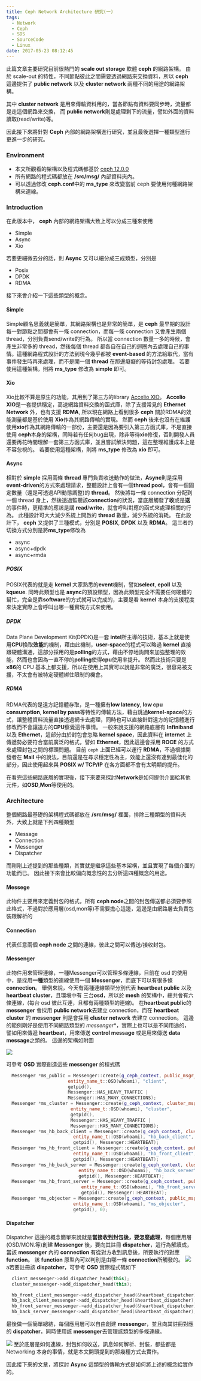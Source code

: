 ```yaml
---
title: Ceph Network Architecture 研究(一)
tags:
  - Network
  - Ceph
  - SDS
  - SourceCode
  - Linux
date: 2017-05-23 08:12:45
---
```


此篇文章主要研究目前很熱門的 **scale out storage** 軟體 **ceph** 的網路架構。
由於 scale-out 的特性，不同節點彼此之間需要透過網路來交換資料，所以 **ceph**
這邊提供了 **public network** 以及 **cluster network** 兩種不同的用途的網路架構。

其中 **cluster network** 是用來傳輸資料用的，當各節點有資料要同步時，流量都是走這個網路來交換，
而 **public network**則是處理剩下的流量，譬如外面的資料讀取(read/write)等。

因此接下來將針對 **Ceph** 內部的網路架構進行研究，並且最後選擇一種類型進行更進一步的研究。
<!--more-->

### Environment
- 本文所觀看的架構以及程式碼都基於 [ceph 12.0.0](https://github.com/ceph/ceph/tree/v12.0.0)
- 所有網路的程式碼都放在 **/src/msg/** 內部資料夾內。
- 可以透過修改 **ceph.conf**中的 **ms_type** 來改變當前 ceph 要使用何種網路架構來連線。

### Introduction
在此版本中， **ceph** 內部的網路架構大致上可以分成三種來使用
- Simple
- Async
- Xio

若要更細微去分的話，則 **Async** 又可以細分成三成類型，分別是
- Posix
- DPDK
- RDMA

接下來會介紹一下這些類型的概念。

#### Simple
Simple顧名思義就是簡單，其網路架構也是非常的簡單，是 **ceph** 最早期的設計
每一對節點之間都會有一條 connection，而每一條 connection 又會產生兩個 thread，分別負責send/write的行為。
所以當 connection 數量一多的時候，會產生非常多的 thread，然後每個 thread 都各自在自己的迴圈內去處理自己的事情。這種網路程式設計的方法到現今幾乎都被 **event-based** 的方法給取代，當有事件發生時再來處理，而不是開一個 **thread** 在那邊癡癡的等待封包處理。
若要使用這種架構，則將 **ms_type** 修改為 **simple** 即可。


#### Xio
Xio比較不算是原生的功能，其用到了第三方的library [Accelio XIO](https://github.com/accelio/accelio)。
**Accelio XIO**是一套提供穩定，高速網路資料交換的函式庫，除了支援常見的 **Ethernet Network** 外，也有支援 **RDMA**, 所以現在網路上看到很多 **ceph** 關於RDMA的效能測量都是基於使用 **Xio**作為其網路傳輸的實現。
然而 **ceph** 後來也沒有在維護使用**xio**作為其網路傳輸的一部份，主要還是因為要引入第三方函式庫，不是直接使用 **ceph**本身的架構，同時若有任何bug出現，除非等待**xio**修復，否則開發人員還要再花時間理解一套第三方函式庫，並且嘗試解決問題，這在整理維護成本上是不容忽視的。
若要使用這種架構，則將 **ms_type** 修改為 **xio** 即可。

#### Async
相對於 **simple** 採用兩條 **thread** 專門負責收送動作的做法，**Async**則是採用 **event-driven**的方式來處理請求，整體設計上會有一個**thread pool**，會有一個固定數量（還是可透過API動態調整)的 **thread**。
然後將每一條 connection 分配到一個 thread 身上，然後透過監聽該**connection**的狀況，當底層觸發了**收**或是**送**的事件時，更精準的應該是講 **read**/**write**，就會呼叫對應的函式來處理相關的行為。
此種設計可大大減少系統上開啟的 **thread** 數量，減少系統的消耗。
在此設計下， **ceph** 又提供了三種模式，分別是 **POSIX**, **DPDK** 以及 **RDMA**。
這三者的切換方式分別是將**ms_type**修改為
- async
- async+dpdk
- async+rmda

##### POSIX
POSIX代表的就是走 **kernel** 大家熟悉的**event**機制，譬如**select**, **epoll** 以及 **kqueue**.
同時此類型也是 **async**的預設類型，因為此類型完全不需要任何硬體的幫忙，完全是靠**software**的方式就可以完成的，主要是看 **kernel** 本身的支援程度來決定實際上會呼叫出哪一種實現方式來使用。
##### DPDK
Data Plane Development Kit(DPDK)是一套 **intel**所主導的技術，基本上就是使用**CPU**換取**效能**的機制，藉由此機制，**user-space**的程式可以略過 **kernel** 直接跟硬體溝通，這部分採用的是**polling**的方式，藉由不停地詢問來加強整理的效能，然而也會因為一直不停的**polling**使得**cpu**使用率提升。
然而此技術只要是**x86**的 CPU 基本上都支援，所以在使用上其實可以說是非常的廣泛，很容易被支援，不太會有被特定硬體綁住限制的機會。

##### RDMA
RDMA代表的是遠方記憶體存取，是一種擁有**low latency**, **low cpu consumption**, **kernel by pass**等特性的傳輸方法，藉由跳過**kernel-space**的方式，讓整體資料流量直接透過網卡去處理，同時也可以直接針對遠方的記憶體進行修改而不會讓遠方的**CPU**察覺這件事情。
一般來說支援的網路底層有 **Infiniband** 以及 **Ethernet**，這部分由於封包會忽略 **kernel space**，因此資料在 **internet** 上傳遞勢必要符合當前廣泛的格式，譬如 **Ethernet**，因此這邊會採用 **ROCE** 的方式來處理封包之間的標頭問題。
目前 `ceph` 上面已經可以運行 **RDMA**，不過根據開發者在 **Mail** 中的說法，目前還是在尋求穩定性為主，效能上還沒有達到最佳化的部分，因此使用起來與 **POSIX w/ TCP/IP** 在各方面都不會有太明顯的提升。

在看完這些網路底層的實現後，接下來要來探討**Network**是如何提供介面給其他元件，如**OSD**,**Mon**等使用的。

### Architecture
整個網路最基礎的架構程式碼都放在 **/src/msg/** 裡面，排除三種類型的資料夾外，大致上就是下列四種類型
- Message
- Connection
- Messenger
- Dispatcher

而剛剛上述提到的那些種類，其實就是繼承這些基本架構，並且實現了每個介面的功能而已。
因此接下來會比較偏向概念性的去分析這四種概念的用途。

#### Messege
此物件主要用來定義封包的格式，所有 **ceph node**之間的封包傳送都必須要參照此格式，不過對於應用層(osd,mon等)不需要擔心這邊，這邊是由網路層去負責包裝跟解析的

#### Connection
代表任意兩個 **ceph node** 之間的連線，彼此之間可以傳送/接收封包。
#### Messenger
此物件用來管理連線，一種Messenger可以管理多條連線，目前在 osd 的使用中，是採用**一種**類型的連線使用一個 **Messenger**，而底下可以有很多條**connection**。
舉例來說，今天有兩種連線類型分別代表 **heartbeat public** 以及 **heartbeat cluster**，且環境中有 三台**osd**，所以於 **mesh** 的架構中，總共會有六條連線，(每台 osd 彼此互連，且都有兩種類型的連線)。
在**heartbeat public**的 **messenger** 會採用 **public network**去建立 connection，而在 **heartbeat cluster** 的 **messenger** 則是會採用 **cluster network** 去建立 connection。
這邊的範例剛好是使用不同網路類型的 *messenger**，實際上也可以是不同用途的，譬如用來傳遞 **heartbeat**，用來傳送 **control message** 或是用來傳送 **data message**之類的。
這邊的架構如附圖

![](http://i.imgur.com/viZA6UG.jpg)


可參考 **OSD** 實際創造這些 **messenger** 的程式碼
```c++
  Messenger *ms_public = Messenger::create(g_ceph_context, public_msgr_type,
					   entity_name_t::OSD(whoami), "client",
					   getpid(),
					   Messenger::HAS_HEAVY_TRAFFIC |
					   Messenger::HAS_MANY_CONNECTIONS);
  Messenger *ms_cluster = Messenger::create(g_ceph_context, cluster_msgr_type,
					    entity_name_t::OSD(whoami), "cluster",
					    getpid(),
					    Messenger::HAS_HEAVY_TRAFFIC |
					    Messenger::HAS_MANY_CONNECTIONS);
  Messenger *ms_hb_back_client = Messenger::create(g_ceph_context, cluster_msgr_type,
					     entity_name_t::OSD(whoami), "hb_back_client",
					     getpid(), Messenger::HEARTBEAT);
  Messenger *ms_hb_front_client = Messenger::create(g_ceph_context, public_msgr_type,
					     entity_name_t::OSD(whoami), "hb_front_client",
					     getpid(), Messenger::HEARTBEAT);
  Messenger *ms_hb_back_server = Messenger::create(g_ceph_context, cluster_msgr_type,
						   entity_name_t::OSD(whoami), "hb_back_server",
						   getpid(), Messenger::HEARTBEAT);
  Messenger *ms_hb_front_server = Messenger::create(g_ceph_context, public_msgr_type,
						    entity_name_t::OSD(whoami), "hb_front_server",
						    getpid(), Messenger::HEARTBEAT);
  Messenger *ms_objecter = Messenger::create(g_ceph_context, public_msgr_type,
					     entity_name_t::OSD(whoami), "ms_objecter",
					     getpid(), 0);
```


#### Dispatcher
Dispatcher 這邊的概念簡單來說就是**當接收到封包後，要怎麼處理**，每個應用層(OSD/MON.等)創建 **Messenger** 後，要向其註冊 **dispatcher**，這行為解讀成，當該 **messenger** 內的 **connection** 有從對方收到訊息後，所要執行的對應 **function**。
該 **function** 原型內可以判別是由哪一條 **connection**所觸發的。
 ![](http://i.imgur.com/fpXuDmD.jpg)
a若要註冊該 **dispatcher**，可參考 **OSD** 實際程式碼如下

```c++
  client_messenger->add_dispatcher_head(this);
  cluster_messenger->add_dispatcher_head(this);

  hb_front_client_messenger->add_dispatcher_head(&heartbeat_dispatcher);
  hb_back_client_messenger->add_dispatcher_head(&heartbeat_dispatcher);
  hb_front_server_messenger->add_dispatcher_head(&heartbeat_dispatcher);
  hb_back_server_messenger->add_dispatcher_head(&heartbeat_dispatcher);
```



最後做一個簡單總結，每個應用層可以自由創建 **messenger**，並且向其註冊對應的 **dispatcher**，同時使用該 **messenger**去管理該類型的多條連線。

![](http://i.imgur.com/cvot2Ow.jpg[)
至於底層是如何連線，封包如何收送，訊息如何解析、封裝，都些都是 Networking 本身的事情，就是本文開頭提到的那幾種方式去實作。

因此接下來的文章，將探討 **Async** 這類型的傳輸方式是如何將上述的概念給實作的。
